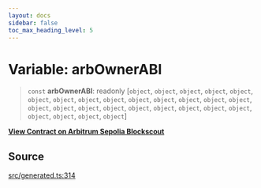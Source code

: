 ```yaml
---
layout: docs
sidebar: false
toc_max_heading_level: 5
---
```


# Variable: arbOwnerABI

> `const` **arbOwnerABI**: readonly [`object`, `object`, `object`, `object`, `object`, `object`, `object`, `object`, `object`, `object`, `object`, `object`, `object`, `object`, `object`, `object`, `object`, `object`, `object`, `object`, `object`, `object`, `object`, `object`, `object`, `object`, `object`]

[__View Contract on Arbitrum Sepolia Blockscout__](https://sepolia-explorer.arbitrum.io/address/0x0000000000000000000000000000000000000070)

## Source

[src/generated.ts:314](https://github.com/anegg0/arbitrum-orbit-sdk/blob/b24cbe9cd68eb30d18566196d2c909bd4086db10/src/generated.ts#L314)
